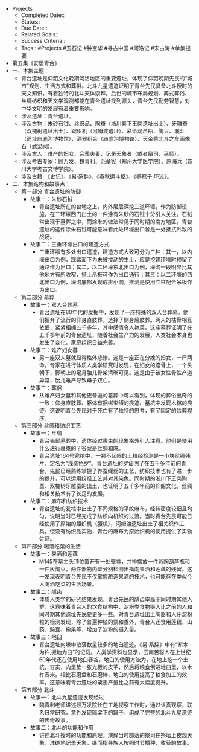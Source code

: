 - Projects
    - Completed Date::
    - Status::
    - Due Date::
    - Related Goals::
    - Success Criteria:: 
    - Tags:: #Projects #玉石记 #钟宝华 #寻古中国 #河洛记 #宋占涛 #单集提要
- 第五集《安居青台》
- 一、本集主题：
    - 青台遗址是仰韶文化晚期河洛地区的重要遗址，体现了仰韶晚期先民的“城市”规划、生活方式和葬俗。北斗九星遗迹证明了青台先民具备北斗授时的天文知识，有着独特的北斗天体崇拜。后世的城市布局规划、葬式葬俗、丝绸纺织和天文学观测都能在青台遗址找到源头，青台先民勤劳智慧，对中华文明的发展有着重要影响。
    - 涉及遗址：青台遗址。
    - 涉及古物：朱砂石钺、丝织品、陶蚕（淅川县下王岗遗址出土）、牙雕蚕（双槐树遗址出土）、踞织机（河姆渡遗址）、彩绘葫芦瓶、陶豆、漏斗（遗址庙底沟博物馆）、酒器组合（庙底沟博物馆）、天帝乘北斗之车画像石（武梁祠）。
    - 涉及古人：难产的妇女、合葬夫妻、记录天象者（或者祭司、巫师）。
    - 涉及考古专家：顾万发、魏青利、范章宪（郑州大学医学院）、原海兵（四川大学考古文博学院）。
    - 涉及古籍：《史记》、《易·系辞》、《春秋运斗枢》、《鹖冠子·环流》。
- 二、本集结构和故事点：
    - 第一部分 青台遗址的防御
        - 故事一：朱砂石钺
            - 青台遗址所在的台地之上，内外层层深挖三道环壕，作为防御设施。在二环壕西门出土的一件涂有朱砂的石钺十分引人关注。石钺常出现于墓葬之中，而涂朱的做法常见于同时期的南方地区。青台遗址的这件涂朱石钺可能意味着此处环壕出口曾是一处抵抗外敌的战场。
        - 故事二：三重环壕出口的建造方式
            - 三重环壕有多处出口遗迹，建造方式大致可分为三种：其一，以内壕出口为例，踩踏面下为未被搅动的生土，应是挖建环壕时预留了通路作为出口；其二，以二环壕东北出口为例，壕沟一段明显比其他地方有所收窄，搭上吊板可作为出口通行；其三：以二环壕的西北出口为例，壕沟底部发现成排小洞，推测是使用立柱配合吊板作为出口。
    - 第二部分 墓葬
        - 故事一：双人合葬墓
            - 青台遗址在80年代的发掘中，发现了一座特殊的双人合葬墓。他们摒弃了流行的仰身直肢葬，选择了侧身屈肢葬。两人的枯骨相互依偎，紧紧相拥五千多年，其中感情令人艳羡。这座墓葬证明了在五千多年前的青台遗址，随着社会生产力的发展，人类社会本身也发生了变化，家庭组织日益完善。
        - 故事二：难产妇女墓
            - 另一座双人墓就显得格外悲惨。这是一座正在分娩的妇女，一尸两命。专家在进行体质人类学研究时发现，在妇女的遗骨上，一个头朝下，脚朝上的足月胎儿骨架清晰可见。这是由于该女性骨性产道异常，胎儿难产导致母子双亡。
        - 故事三：葬俗
            - 从难产妇女墓和其他更普遍的墓葬中可以看到，体现的葬俗出奇的一致：仰身直肢葬、躯体有捆绑束缚的痕迹、墓坑中发现木棺的痕迹。这说明青台先民对于死亡有了独特的思考，有了固定的殓葬程序。
    - 第三部分 丝绸和纺织工艺
        - 故事一：丝绸
            - 青台先民墓葬中，遗体经过裹束的现象格外引人注意。他们是使用什么进行裹束的？答案是丝绸和麻。
            - 青台遗址164号瓮棺中，一颗不起眼的土粒经检测是一小块丝绸残片，定名为“浅绛色罗”。青台遗址的罗证明了在五千多年前的青台，先民已经熟练掌握了养蚕缫丝的工艺，纺织技术也有了进一步的提升，可以运用绞经工艺并对其染色。同时期的淅川下王岗陶蚕、双槐树牙雕蚕的出土，也证明了五千多年前的仰韶文化，丝绸和相关技术有了长足的发展。
        - 故事二：麻布和纺织技术
            - 青台遗址的瓮棺中出土了不同规格的平纹麻布，经纬密度较细且均匀，说明当时已经完成了纺织向机织的过渡。当时青台先民可能已经使用了原始的距织机（腰机），河姆渡遗址出土了相关织作工具，但没有纺织品实物，青台的麻布为原始织机的使用提供了实物佐证。
    - 第四部分 喝酒吃菜的生活
        - 故事一：果酒和莲藕
            - M145在墓主头顶位置开有一处壁龛，并排摆放一件彩陶葫芦瓶和一件灰陶豆，两件器物内壁分别检测出指向果酒和莲藕的残留。这一发现表明青台先民不仅掌握酿造果酒的技术，也可能存在类似今人喝酒吃菜的生活场景。
        - 故事二：龋齿
            - 体质人类学的研究结果发现，青台先民的龋齿率高于同时期其他人群，这意味着青台人的饮食结构中，淀粉类食物摄入比之前的人和同时期其他遗址先民要更多一些。对青台遗址出土陶器和人牙淀粉粒的检测发现，除了普遍种植的粟和黍外，青台人还食用莲藕、山药、豌豆、橡果等，增加了淀粉的摄入量。
        - 故事三：地臼
            - 青台遗址内壕中散落数量较多的地臼遗迹。《易·系辞》中有“断木为杵,掘地为臼”的记载。人类学资料也显示，云南苦聪人在上世纪60年代还在使用地臼舂谷。地臼的使用方法为，在地上挖一个土坑，夯实，内里垫一张光板的皮革，然后将粮食倒进地臼里，以木杵舂米。相比石磨盘和石磨棒，地臼的使用提高了粮食加工的效率，这意味着青台遗址的粟黍产量比之前有大幅度提升。
    - 第五部分 北斗
        - 故事一：北斗九星遗迹发现经过
            - 魏青利老师讲述顾万发院长在工地视察工作时，通过认真观察，联系日常研究，意外发现隔梁下的罐子，组成了完整的北斗九星遗迹的传奇故事。
        - 故事二：北斗的功能和作用
            - 讲述北斗授时的功能和原理。演绎当时部落的祭司在祭坛上夜观天象，准确地记录天象，继而指导族人按照时节播种、收获的故事。
